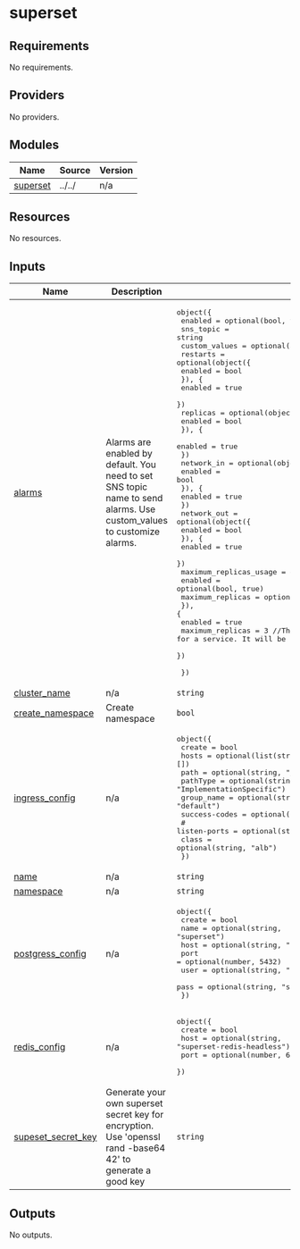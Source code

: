 # superset

<!-- BEGINNING OF PRE-COMMIT-TERRAFORM DOCS HOOK -->
## Requirements

No requirements.

## Providers

No providers.

## Modules

| Name | Source | Version |
|------|--------|---------|
| <a name="module_superset"></a> [superset](#module\_superset) | ../../ | n/a |

## Resources

No resources.

## Inputs

| Name | Description | Type | Default | Required |
|------|-------------|------|---------|:--------:|
| <a name="input_alarms"></a> [alarms](#input\_alarms) | Alarms are enabled by default. You need to set SNS topic name to send alarms. Use custom\_values to customize alarms. | <pre>object({<br>    enabled       = optional(bool, true)<br>    sns_topic     = string<br>    custom_values = optional(any, {})<br>    restarts = optional(object({<br>      enabled = bool<br>      }), {<br>      enabled = true<br>    })<br>    replicas = optional(object({<br>      enabled = bool<br>      }), {<br>      enabled = true<br>    })<br>    network_in = optional(object({<br>      enabled = bool<br>      }), {<br>      enabled = true<br>    })<br>    network_out = optional(object({<br>      enabled = bool<br>      }), {<br>      enabled = true<br>    })<br>    maximum_replicas_usage = optional(object({<br>      enabled          = optional(bool, true)<br>      maximum_replicas = optional(number)<br>      }), {<br>      enabled          = true<br>      maximum_replicas = 3 //The count of HPA maximum for a service. It will be used as a threshold for HPA maximum alarm.<br>    })<br><br>  })</pre> | n/a | yes |
| <a name="input_cluster_name"></a> [cluster\_name](#input\_cluster\_name) | n/a | `string` | `"superset"` | no |
| <a name="input_create_namespace"></a> [create\_namespace](#input\_create\_namespace) | Create namespace | `bool` | `false` | no |
| <a name="input_ingress_config"></a> [ingress\_config](#input\_ingress\_config) | n/a | <pre>object({<br>    create        = bool<br>    hosts         = optional(list(string), [])<br>    path          = optional(string, "/*")<br>    pathType      = optional(string, "ImplementationSpecific")<br>    group_name    = optional(string, "default")<br>    success-codes = optional(string, "200-399")<br>    # listen-ports   = optional(string, "'[{\"HTTPS\":443}]'")<br>    class = optional(string, "alb")<br>  })</pre> | n/a | yes |
| <a name="input_name"></a> [name](#input\_name) | n/a | `string` | `"superset"` | no |
| <a name="input_namespace"></a> [namespace](#input\_namespace) | n/a | `string` | `"superset"` | no |
| <a name="input_postgress_config"></a> [postgress\_config](#input\_postgress\_config) | n/a | <pre>object({<br>    create = bool<br>    name   = optional(string, "superset")<br>    host   = optional(string, "superset-postgresql")<br>    port   = optional(number, 5432)<br>    user   = optional(string, "superset")<br>    pass   = optional(string, "superset")<br>  })</pre> | n/a | yes |
| <a name="input_redis_config"></a> [redis\_config](#input\_redis\_config) | n/a | <pre>object({<br>    create = bool<br>    host   = optional(string, "superset-redis-headless")<br>    port   = optional(number, 6379)<br>  })</pre> | n/a | yes |
| <a name="input_supeset_secret_key"></a> [supeset\_secret\_key](#input\_supeset\_secret\_key) | Generate your own superset secret key for encryption. Use 'openssl rand -base64 42' to generate a good key | `string` | n/a | yes |

## Outputs

No outputs.
<!-- END OF PRE-COMMIT-TERRAFORM DOCS HOOK -->
